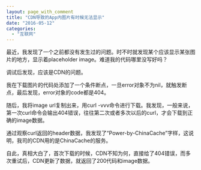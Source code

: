 ```yaml
---
layout: page_with_comment
title: "CDN导致的App内图片有时候无法显示"
date: "2016-05-12"
categories: 
  - "互联网"
---
```


最近，我发现了一个之前都没有发生过的问题。时不时就发现某个应该显示某张图片的地方，显示着placeholder image。难道我的代码哪里没写好吗？

调试后发现，应该是CDN的问题。

我在下载图片的代码处添加了一个条件断点，一旦error对象不为nil，就触发断点，最后发现，error对象的code都是404。

随后，我将image url复制出来，用curl -vvv命令进行下载。我发现，一般来说，第一次curl命令会输出404错误，往往第二次或者多次以后的curl，才会下载到正确的image数据。

通过观察curl返回的header数据，我发现了“Power-by-ChinaCache”字样，这说明，我司的CDN用的是ChinaCache的服务。

自此，真相大白了，首次下载的时候，CDN不知为何，直接给了404错误，而多次重试后，CDN更新了数据，就返回了200代码和image数据。
